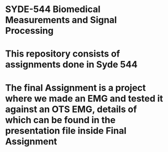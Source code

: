 # SYDE-544 Biomedical Measurements and Signal Processing
# This repository consists of assignments done in Syde 544
# The final Assignment is a project where we made an EMG and tested it against an OTS EMG, details of which can be found in the presentation file inside Final Assignment
